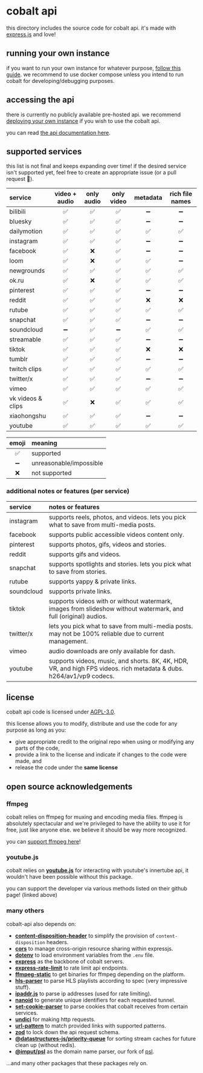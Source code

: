 # cobalt api
this directory includes the source code for cobalt api. it's made with [express.js](https://www.npmjs.com/package/express) and love!

## running your own instance
if you want to run your own instance for whatever purpose, [follow this guide](/docs/run-an-instance.md).
we recommend to use docker compose unless you intend to run cobalt for developing/debugging purposes.

## accessing the api
there is currently no publicly available pre-hosted api.
we recommend [deploying your own instance](/docs/run-an-instance.md) if you wish to use the cobalt api.

you can read [the api documentation here](/docs/api.md).

## supported services
this list is not final and keeps expanding over time!
if the desired service isn't supported yet, feel free to create an appropriate issue (or a pull request 👀).

| service           | video + audio | only audio | only video | metadata | rich file names |
| :--------         | :-----------: | :--------: | :--------: | :------: | :-------------: |
| bilibili          | ✅            | ✅         | ✅         | ➖         | ➖              |
| bluesky           | ✅            | ✅         | ✅         | ➖         | ➖              |
| dailymotion       | ✅            | ✅         | ✅         | ✅         | ✅              |
| instagram         | ✅            | ✅         | ✅         | ➖         | ➖              |
| facebook          | ✅            | ❌         | ✅         | ➖         | ➖              |
| loom              | ✅            | ❌         | ✅         | ✅         | ➖              |
| newgrounds        | ✅            | ✅         | ✅         | ✅         | ✅              |
| ok.ru             | ✅            | ❌         | ✅         | ✅         | ✅              |
| pinterest         | ✅            | ✅         | ✅         | ➖         | ➖              |
| reddit            | ✅            | ✅         | ✅         | ❌         | ❌              |
| rutube            | ✅            | ✅         | ✅         | ✅         | ✅              |
| snapchat          | ✅            | ✅         | ✅         | ➖         | ➖              |
| soundcloud        | ➖            | ✅         | ➖         | ✅         | ✅              |
| streamable        | ✅            | ✅         | ✅         | ➖         | ➖              |
| tiktok            | ✅            | ✅         | ✅         | ❌         | ❌              |
| tumblr            | ✅            | ✅         | ✅         | ➖         | ➖              |
| twitch clips      | ✅            | ✅         | ✅         | ✅         | ✅              |
| twitter/x         | ✅            | ✅         | ✅         | ➖         | ➖              |
| vimeo             | ✅            | ✅         | ✅         | ✅         | ✅              |
| vk videos & clips | ✅            | ❌         | ✅         | ✅         | ✅              |
| xiaohongshu       | ✅            | ✅         | ✅         | ➖         | ➖              |
| youtube           | ✅            | ✅         | ✅         | ✅         | ✅              |

| emoji   | meaning                 |
| :-----: | :---------------------- |
| ✅      | supported               |
| ➖      | unreasonable/impossible |
| ❌      | not supported           |

### additional notes or features (per service)
| service    | notes or features                                                                                                    |
| :--------  | :-----                                                                                                               |
| instagram  | supports reels, photos, and videos. lets you pick what to save from multi-media posts.                               |
| facebook   | supports public accessible videos content only.                                                                      |
| pinterest  | supports photos, gifs, videos and stories.                                                                           |
| reddit     | supports gifs and videos.                                                                                            |
| snapchat   | supports spotlights and stories. lets you pick what to save from stories.                                            |
| rutube     | supports yappy & private links.                                                                                      |
| soundcloud | supports private links.                                                                                              |
| tiktok     | supports videos with or without watermark, images from slideshow without watermark, and full (original) audios.      |
| twitter/x  | lets you pick what to save from multi-media posts. may not be 100% reliable due to current management.               |
| vimeo      | audio downloads are only available for dash.                                                                         |
| youtube    | supports videos, music, and shorts. 8K, 4K, HDR, VR, and high FPS videos. rich metadata & dubs. h264/av1/vp9 codecs. |

## license
cobalt api code is licensed under [AGPL-3.0](LICENSE).

this license allows you to modify, distribute and use the code for any purpose
as long as you:
- give appropriate credit to the original repo when using or modifying any parts of the code,
- provide a link to the license and indicate if changes to the code were made, and
- release the code under the **same license**

## open source acknowledgements
### ffmpeg
cobalt relies on ffmpeg for muxing and encoding media files. ffmpeg is absolutely spectacular and we're privileged to have the ability to use it for free, just like anyone else. we believe it should be way more recognized.

you can [support ffmpeg here](https://ffmpeg.org/donations.html)!

### youtube.js
cobalt relies on **[youtube.js](https://github.com/LuanRT/YouTube.js)** for interacting with youtube's innertube api, it wouldn't have been possible without this package.

you can support the developer via various methods listed on their github page!
(linked above)

### many others
cobalt-api also depends on:

- **[content-disposition-header](https://www.npmjs.com/package/content-disposition-header)** to simplify the provision of `content-disposition` headers.
- **[cors](https://www.npmjs.com/package/cors)** to manage cross-origin resource sharing within expressjs.
- **[dotenv](https://www.npmjs.com/package/dotenv)** to load environment variables from the `.env` file.
- **[express](https://www.npmjs.com/package/express)** as the backbone of cobalt servers.
- **[express-rate-limit](https://www.npmjs.com/package/express-rate-limit)** to rate limit api endpoints.
- **[ffmpeg-static](https://www.npmjs.com/package/ffmpeg-static)** to get binaries for ffmpeg depending on the platform.
- **[hls-parser](https://www.npmjs.com/package/hls-parser)** to parse HLS playlists according to spec (very impressive stuff).
- **[ipaddr.js](https://www.npmjs.com/package/ipaddr.js)** to parse ip addresses (used for rate limiting).
- **[nanoid](https://www.npmjs.com/package/nanoid)** to generate unique identifiers for each requested tunnel.
- **[set-cookie-parser](https://www.npmjs.com/package/set-cookie-parser)** to parse cookies that cobalt receives from certain services.
- **[undici](https://www.npmjs.com/package/undici)** for making http requests.
- **[url-pattern](https://www.npmjs.com/package/url-pattern)** to match provided links with supported patterns.
- **[zod](https://www.npmjs.com/package/zod)** to lock down the api request schema.
- **[@datastructures-js/priority-queue](https://www.npmjs.com/package/@datastructures-js/priority-queue)** for sorting stream caches for future clean up (without redis).
- **[@imput/psl](https://www.npmjs.com/package/@imput/psl)** as the domain name parser, our fork of [psl](https://www.npmjs.com/package/psl).

...and many other packages that these packages rely on.
